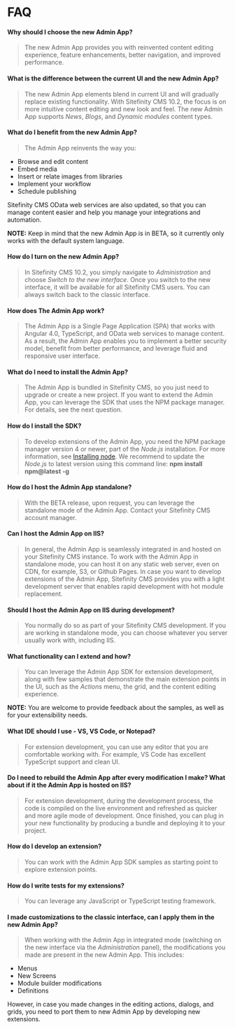 
# FAQ

#### Why should I choose the new Admin App?

> The new Admin App provides you with reinvented content editing experience, feature enhancements, better navigation, and improved performance.

#### What is the difference between the current UI and the new Admin App?

> The new Admin App elements blend in current UI and will gradually replace existing functionality. With Sitefinity CMS 10.2, the focus is on more intuitive content editing and new look and feel. The new Admin App supports *News*, *Blogs*, and *Dynamic modules* content types.

#### What do I benefit from the new Admin App?

> The Admin App reinvents the way you:

* Browse and edit content
* Embed media
* Insert or relate images from libraries
* Implement your workflow
* Schedule publishing

Sitefinity CMS OData web services are also updated, so that you can manage content easier and help you manage your integrations and automation.

**NOTE:** Keep in mind that the new Admin App is in BETA, so it currently only works with the default system language.

#### How do I turn on the new Admin App?

> In Sitefinity CMS 10.2, you simply navigate to *Administration* and choose *Switch to the new interface*.
Once you switch to the new interface, it will be available for all Sitefinity CMS users. You can always switch back to the classic interface.

#### How does The Admin App work?

> The Admin App is a Single Page Application (SPA) that works with Angular 4.0, TypeScript, and OData web services to manage content. As a result, the Admin App enables you to implement a better security model, benefit from better performance, and leverage fluid and responsive user interface. 

#### What do I need to install the Admin App?

> The Admin App is bundled in Sitefinity CMS, so you just need to upgrade or create a new project. If you want to extend the Admin App, you can leverage the SDK that uses the NPM package manager. For details, see the next question.

#### How do I install the SDK?

> To develop extensions of the Admin App, you need the NPM package manager version 4 or newer, part of the *Node.js* installation. For more information, see [Installing node](https://docs.npmjs.com/getting-started/installing-node).
We recommend to update the *Node.js* to latest version using this command line:
**npm install npm@latest -g**

#### How do I host the Admin App standalone?

> With the BETA release, upon request, you can leverage the standalone mode of the Admin App. Contact your Sitefinity CMS account manager.

#### Can I host the Admin App on IIS?

> In general, the Admin App is seamlessly integrated in and hosted on your Sitefinity CMS instance. To work with the Admin App in standalone mode, you can host it on any static web server, even on CDN, for example, S3, or Github Pages.
In case you want to develop extensions of the Admin App, Sitefinity CMS provides you with a light development server that enables rapid development with hot module replacement.

#### Should I host the Admin App on IIS during development?

> You normally do so as part of your Sitefinity CMS development. If you are working in standalone mode, you can choose whatever you server usually work with, including IIS.

#### What functionality can I extend and how?

> You can leverage the Admin App SDK for extension development, along with few samples that demonstrate the main extension points in the UI, such as the *Actions* menu, the grid, and the content editing experience.

 **NOTE:** You are welcome to provide feedback about the samples, as well as for your extensibility needs.

#### What IDE should I use - VS, VS Code, or Notepad?

> For extension development, you can use any editor that you are comfortable working with. For example, VS Code has excellent TypeScript support and clean UI.

#### Do I need to rebuild the Admin App after every modification I make? What about if it the Admin App is hosted on IIS?

> For extension development, during the development process, the code is compiled on the live environment and refreshed as quicker and more agile mode of development. Once finished, you can plug in your new functionality by producing a bundle and deploying it to your project.

#### How do I develop an extension?

> You can work with the Admin App SDK samples as starting point to explore extension points.

#### How do I write tests for my extensions?

> You can leverage any JavaScript or TypeScript testing framework.

#### I made customizations to the classic interface, can I apply them in the new Admin App?

> When working with the Admin App in integrated mode (switching on the new interface via the *Administration* panel), the modifications you made are present in the new Admin App. This includes:
* Menus
* New Screens
* Module builder modifications
* Definitions

However, in case you made changes in the editing actions, dialogs, and grids, you need to port them to new Admin App by developing new extensions.
